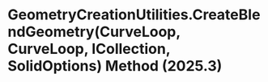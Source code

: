 # GeometryCreationUtilities.CreateBlendGeometry(CurveLoop, CurveLoop, ICollection<VertexPair>, SolidOptions) Method (2025.3)

﻿